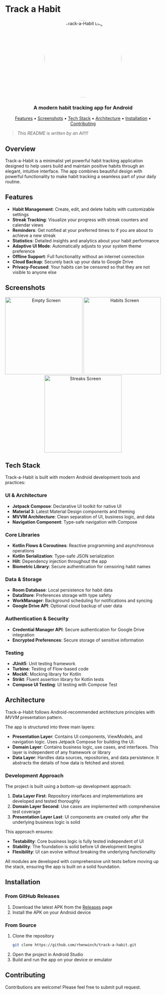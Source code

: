 # Track a Habit

<div align="center">
  <!-- You can replace this with your actual app icon -->
  <img src="app/src/main/ic_launcher-playstore.png" alt="Track-a-Habit Logo" width="250" height="250" style="border-radius: 50%;" />
  
  <h3>A modern habit tracking app for Android</h3>
  
  <p>
    <a href="#features">Features</a> •
    <a href="#screenshots">Screenshots</a> •
    <a href="#tech-stack">Tech Stack</a> •
    <a href="#architecture">Architecture</a> •
    <a href="#installation">Installation</a> •
    <a href="#contributing">Contributing</a>
  </p>
</div>

> *This README is written by an AI!!!!*

## Overview

Track-a-Habit is a minimalist yet powerful habit tracking application designed to help users build and maintain positive habits through an elegant, intuitive interface. The app combines beautiful design with powerful functionality to make habit tracking a seamless part of your daily routine.

## Features

- **Habit Management**: Create, edit, and delete habits with customizable settings
- **Streak Tracking**: Visualize your progress with streak counters and calendar views
- **Reminders**: Get notified at your preferred times to if you are about to achieve a new streak
- **Statistics**: Detailed insights and analytics about your habit performance
- **Adaptive UI Mode**: Automatically adjusts to your system theme preference
- **Offline Support**: Full functionality without an internet connection
- **Cloud Backup**: Securely back up your data to Google Drive
- **Privacy-Focused**: Your habits can be censored so that they are not visible to anyone else

## Screenshots

<div align="center">
  <img src="docs/empty_screen_preview.png" alt="Empty Screen" width="250" />
  <img src="docs/habits_screen.png" alt="Habits Screen" width="250" />
  <img src="docs/streaks_screen.png" alt="Streaks Screen" width="250" />
</div>

## Tech Stack

Track-a-Habit is built with modern Android development tools and practices:

### UI & Architecture
- **Jetpack Compose**: Declarative UI toolkit for native UI
- **Material 3**: Latest Material Design components and theming
- **MVVM Architecture**: Clean separation of UI, business logic, and data
- **Navigation Component**: Type-safe navigation with Compose

### Core Libraries
- **Kotlin Flows & Coroutines**: Reactive programming and asynchronous operations
- **Kotlin Serialization**: Type-safe JSON serialization
- **Hilt**: Dependency injection throughout the app
- **Biometric Library**: Secure authentication for censoring habit names

### Data & Storage
- **Room Database**: Local persistence for habit data
- **DataStore**: Preferences storage with type safety
- **WorkManager**: Background scheduling for notifications and syncing
- **Google Drive API**: Optional cloud backup of user data

### Authentication & Security
- **Credential Manager API**: Secure authentication for Google Drive integration
- **Encrypted Preferences**: Secure storage of sensitive information

### Testing
- **JUnit5**: Unit testing framework
- **Turbine**: Testing of Flow-based code
- **MockK**: Mocking library for Kotlin
- **Strikt**: Fluent assertion library for Kotlin tests
- **Compose UI Testing**: UI testing with Compose Test

## Architecture

Track-a-Habit follows Android-recommended architecture principles with _MVVM_ presentation pattern.

The app is structured into three main layers:
- **Presentation Layer**: Contains UI components, ViewModels, and navigation logic. Uses Jetpack Compose for building the UI.
- **Domain Layer**: Contains business logic, use cases, and interfaces. This layer is independent of any framework or library
- **Data Layer**: Handles data sources, repositories, and data persistence. It abstracts the details of how data is fetched and stored.

### Development Approach

The project is built using a bottom-up development approach:

1. **Data Layer First**: Repository interfaces and implementations are developed and tested thoroughly
2. **Domain Layer Second**: Use cases are implemented with comprehensive test coverage
3. **Presentation Layer Last**: UI components are created only after the underlying business logic is solid

This approach ensures:
- **Testability**: Core business logic is fully tested independent of UI
- **Stability**: The foundation is solid before UI development begins
- **Flexibility**: UI can evolve without breaking the underlying functionality

All modules are developed with comprehensive unit tests before moving up the stack, ensuring the app is built on a solid foundation.

## Installation

### From GitHub Releases
1. Download the latest APK from the [Releases](https://github.com/rhenwinch/track-a-habit/releases) page
2. Install the APK on your Android device

### From Source
1. Clone the repository
   ```bash
   git clone https://github.com/rhenwinch/track-a-habit.git
   ```
2. Open the project in Android Studio
3. Build and run the app on your device or emulator

## Contributing

Contributions are welcome! Please feel free to submit pull request.
